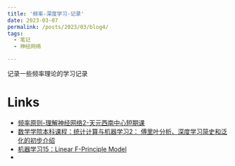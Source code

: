 ```yaml
---
title: '频率-深度学习-记录'
date: 2023-03-07
permalink: /posts/2023/03/blog4/
tags:
  - 笔记
  - 神经网络

---
```

记录一些频率理论的学习记录

# Links
 * [频率原则-理解神经网络2-天元西南中心短期课](https://www.bilibili.com/video/BV1RP4y1h7Vs/?share_source=copy_web&vd_source=014fdca22877b4dbbf440598395cdd6a)
 * [数学学院本科课程：统计计算与机器学习2： 傅里叶分析、深度学习简史和泛化的初步介绍](https://www.bilibili.com/video/BV167411N7fE/?share_source=copy_web&vd_source=014fdca22877b4dbbf440598395cdd6a )
 * [机器学习15：Linear F-Principle Model](https://www.bilibili.com/video/BV1Dg4y1i7F6/?share_source=copy_web&vd_source=014fdca22877b4dbbf440598395cdd6a)
 * 